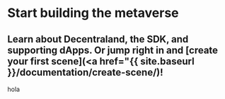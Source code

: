 # Start building the metaverse

## Learn about Decentraland, the SDK, and supporting dApps. Or jump right in and [create your first scene](<a href="{{ site.baseurl }}/documentation/create-scene/)!

hola
